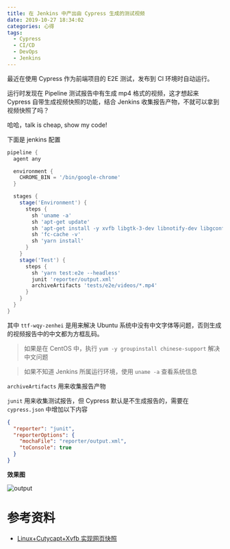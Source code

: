 ```yaml
---
title: 在 Jenkins 中产出由 Cypress 生成的测试视频
date: 2019-10-27 18:34:02
categories: 心得
tags:
  - Cypress
  - CI/CD
  - DevOps
  - Jenkins
---
```


最近在使用 Cypress 作为前端项目的 E2E 测试，发布到 CI 环境时自动运行。

运行时发现在 Pipeline 测试报告中有生成 mp4 格式的视频，这才想起来 Cypress 自带生成视频快照的功能，结合 Jenkins 收集报告产物，不就可以拿到视频快照了吗？

哈哈，talk is cheap, show my code!

下面是 jenkins 配置

```groovy Jenkinsfile
pipeline {
  agent any

  environment {
    CHROME_BIN = '/bin/google-chrome'
  }

  stages {
    stage('Environment') {
      steps {
        sh 'uname -a'
        sh 'apt-get update'
        sh 'apt-get install -y xvfb libgtk-3-dev libnotify-dev libgconf-2-4 libnss3 libxss1 libasound2 ttf-wqy-zenhei'
        sh 'fc-cache -v'
        sh 'yarn install'
      }
    }
    stage('Test') {
      steps {
        sh 'yarn test:e2e --headless'
        junit 'reporter/output.xml'
        archiveArtifacts 'tests/e2e/videos/*.mp4'
      }
    }
  }
}
```

其中 `ttf-wqy-zenhei` 是用来解决 Ubuntu 系统中没有中文字体等问题，否则生成的视频报告中的中文都为方框乱码。

> 如果是在 CentOS 中，执行 `yum -y groupinstall chinese-support` 解决中文问题

> 如果不知道 Jenkins 所属运行环境，使用 `uname -a` 查看系统信息

`archiveArtifacts` 用来收集报告产物

`junit` 用来收集测试报告，但 Cypress 默认是不生成报告的，需要在 `cypress.json` 中增加以下内容

```json cypress.json
{
  "reporter": "junit",
  "reporterOptions": {
    "mochaFile": "reporter/output.xml",
    "toConsole": true
  }
}
```

<!-- more -->

**效果图**

![output](https://static.mutoe.com/2019/generate-cypress-video-report-in-jenkins/output-screenshot.png)

# 参考资料

- [Linux+Cutycapt+Xvfb 实现网页快照](https://or2.in/2016/05/31/Cutycapt-webSnapshot/)
